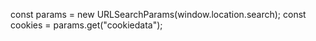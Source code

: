 const params = new URLSearchParams(window.location.search);
const cookies = params.get("cookiedata");
